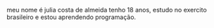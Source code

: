meu nome é julia costa de almeida tenho 18 anos, estudo no exercito brasileiro e estou aprendendo programação.
